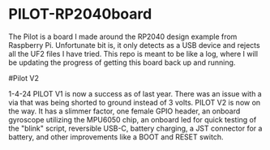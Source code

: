 # PILOT-RP2040board

The Pilot is a board I made around the RP2040 design example from Raspberry Pi. Unfortunate bit is, it only detects as a USB device and rejects all the UF2 files I have tried. This repo is meant to be like a log, where I will be updating the progress of getting this board back up and running.

#Pilot V2

1-4-24
PILOT V1 is now a success as of last year. There was an issue with a via that was being shorted to ground instead of 3 volts. 
PILOT V2 is now on the way. It has a slimmer factor, one female GPIO header, an onboard gyroscope utilizing the MPU6050 chip, an onboard led for quick testing of the "blink" script, reversible USB-C, battery charging, a JST connector for a battery, and other improvements like a BOOT and RESET switch.
 